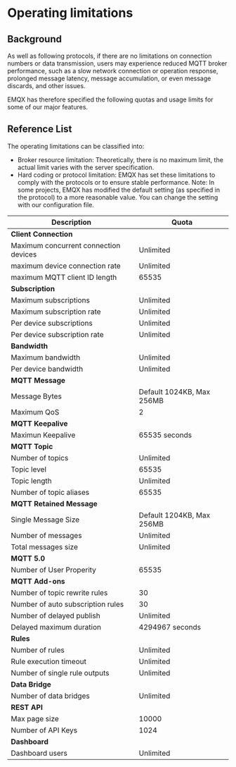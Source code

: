 # Operating limitations

## Background

As well as following protocols, if there are no limitations on connection numbers or data transmission, users may experience reduced MQTT broker performance, such as a slow network connection or operation response, prolonged message latency, message accumulation, or even message discards, and other issues.

EMQX has therefore specified the following quotas and usage limits for some of our major features.

## Reference List

The operating limitations can be classified into:

- Broker resource limitation: Theoretically, there is no maximum limit, the actual limit varies with the server specification.
- Hard coding or protocol limitation: EMQX has set these limitations to comply with the protocols or to ensure stable performance. Note: In some projects, EMQX has modified the default setting (as specified in the protocol) to a more reasonable value. You can change the setting with our configuration file.

| **Description**                       | **Quota**                 |
| ------------------------------------- | ------------------------- |
| **Client Connection**                 |                           |
| Maximum concurrent connection devices | Unlimited                 |
| maximum device connection rate        | Unlimited                 |
| maximum MQTT client ID length         | 65535                     |
| **Subscription**                      |                           |
| Maximum subscriptions                 | Unlimited                 |
| Maximum subscription rate             | Unlimited                 |
| Per device subscriptions              | Unlimited                 |
| Per device subscription rate          | Unlimited                 |
| **Bandwidth**                         |                           |
| Maximum bandwidth                     | Unlimited                 |
| Per device bandwidth                  | Unlimited                 |
| **MQTT Message**                      |                           |
| Message Bytes                         | Default 1024KB, Max 256MB |
| Maximum QoS                           | 2                         |
| **MQTT Keepalive**                    |                           |
| Maximun Keepalive                     | 65535 seconds             |
| **MQTT Topic**                        |                           |
| Number of topics                      | Unlimited                 |
| Topic level                           | 65535                     |
| Topic length                          | Unlimited                 |
| Number of topic aliases               | 65535                     |
| **MQTT Retained Message**             |                           |
| Single Message Size                   | Default 1204KB, Max 256MB |
| Number of messages                    | Unlimited                 |
| Total messages size                   | Unlimited                 |
| **MQTT 5.0**                          |                           |
| Number of User Properity              | 65535                     |
| **MQTT Add-ons**                      |                           |
| Number of topic rewrite rules         | 30                        |
| Number of auto subscription rules     | 30                        |
| Number of delayed publish             | Unlimited                 |
| Delayed maximum duration              | 4294967 seconds           |
| **Rules**                             |                           |
| Number of rules                       | Unlimited                 |
| Rule execution timeout                | Unlimited                 |
| Number of single rule outputs         | Unlimited                 |
| **Data Bridge**                       |                           |
| Number of data bridges                | Unlimited                 |
| **REST API**                          |                           |
| Max page size                         | 10000                     |
| Number of API Keys                    | 1024                      |
| **Dashboard**                         |                           |
| Dashboard users                       | Unlimited                 |
